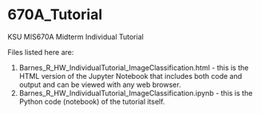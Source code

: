 # 670A_Tutorial
KSU MIS670A Midterm Individual Tutorial

Files listed here are:
1. Barnes_R_HW_IndividualTutorial_ImageClassification.html - this is the HTML version of the Jupyter Notebook that includes both code and output and can be viewed with any web browser.
2. Barnes_R_HW_IndividualTutorial_ImageClassification.ipynb - this is the Python code (notebook) of the tutorial itself.
